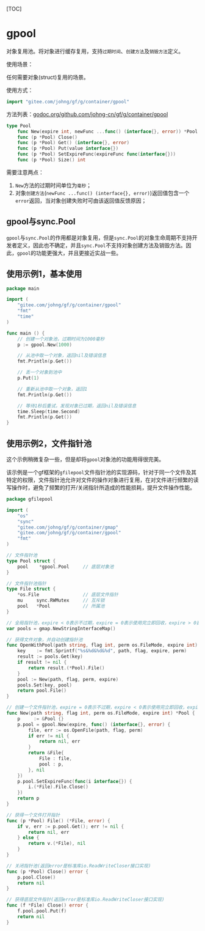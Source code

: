 [TOC]

# gpool

对象复用池。将对象进行缓存复用，支持`过期时间`、`创建方法`及`销毁方法`定义。


使用场景：

任何需要对象(struct)复用的场景。

使用方式：
```go
import "gitee.com/johng/gf/g/container/gpool"
```

方法列表：[godoc.org/github.com/johng-cn/gf/g/container/gpool](https://godoc.org/github.com/johng-cn/gf/g/container/gpool)

```go
type Pool
    func New(expire int, newFunc ...func() (interface{}, error)) *Pool
    func (p *Pool) Close()
    func (p *Pool) Get() (interface{}, error)
    func (p *Pool) Put(value interface{})
    func (p *Pool) SetExpireFunc(expireFunc func(interface{}))
    func (p *Pool) Size() int
```
需要注意两点：
1. `New`方法的过期时间单位为`毫秒`；
1. 对象`创建方法`(`newFunc ...func() (interface{}, error)`)返回值包含一个`error`返回，当对象创建失败时可由该返回值反馈原因；


## gpool与sync.Pool

`gpool`与`sync.Pool`的作用都是对象复用，但是`sync.Pool`的对象生命周期不支持开发者定义，因此也不确定，并且`sync.Pool`不支持对象创建方法及销毁方法。因此，`gpool`的功能更强大，并且更接近实战一些。

## 使用示例1，基本使用

```go
package main

import (
    "gitee.com/johng/gf/g/container/gpool"
    "fmt"
    "time"
)

func main () {
    // 创建一个对象池，过期时间为1000毫秒
    p := gpool.New(1000)

    // 从池中取一个对象，返回nil及错误信息
    fmt.Println(p.Get())

    // 丢一个对象到池中
    p.Put(1)

    // 重新从池中取一个对象，返回1
    fmt.Println(p.Get())

    // 等待1秒后重试，发现对象已过期，返回nil及错误信息
    time.Sleep(time.Second)
    fmt.Println(p.Get())
}
```


## 使用示例2，文件指针池

这个示例稍微复杂一些，但是却将`gpool`对象池的功能用得很完美。

该示例是一个gf框架的`gfilepool`文件指针池的实现源码，针对于同一个文件及其特定的权限，文件指针池允许对文件的操作对象进行复用，在对文件进行频繁的读写操作时，避免了频繁的打开/关闭指针所造成的性能损耗，提升文件操作性能。

```go
package gfilepool

import (
    "os"
    "sync"
    "gitee.com/johng/gf/g/container/gmap"
    "gitee.com/johng/gf/g/container/gpool"
    "fmt"
)

// 文件指针池
type Pool struct {
    pool    *gpool.Pool     // 底层对象池
}

// 文件指针池指针
type File struct {
    *os.File                // 底层文件指针
    mu     sync.RWMutex     // 互斥锁
    pool   *Pool            // 所属池
}

// 全局指针池，expire < 0表示不过期，expire = 0表示使用完立即回收，expire > 0表示超时回收
var pools = gmap.NewStringInterfaceMap()

// 获得文件对象，并自动创建指针池
func OpenWithPool(path string, flag int, perm os.FileMode, expire int) (*File, error) {
    key    := fmt.Sprintf("%s&%d&%d&%d", path, flag, expire, perm)
    result := pools.Get(key)
    if result != nil {
        return result.(*Pool).File()
    }
    pool := New(path, flag, perm, expire)
    pools.Set(key, pool)
    return pool.File()
}

// 创建一个文件指针池，expire = 0表示不过期，expire < 0表示使用完立即回收，expire > 0表示超时回收
func New(path string, flag int, perm os.FileMode, expire int) *Pool {
    p     := &Pool {}
    p.pool = gpool.New(expire, func() (interface{}, error) {
        file, err := os.OpenFile(path, flag, perm)
        if err != nil {
            return nil, err
        }
        return &File{
            File : file,
            pool : p,
        }, nil
    })
    p.pool.SetExpireFunc(func(i interface{}) {
        i.(*File).File.Close()
    })
    return p
}

// 获得一个文件打开指针
func (p *Pool) File() (*File, error) {
    if v, err := p.pool.Get(); err != nil {
        return nil, err
    } else {
        return v.(*File), nil
    }
}

// 关闭指针池(返回error是标准库io.ReadWriteCloser接口实现)
func (p *Pool) Close() error {
    p.pool.Close()
    return nil
}

// 获得底层文件指针(返回error是标准库io.ReadWriteCloser接口实现)
func (f *File) Close() error {
    f.pool.pool.Put(f)
    return nil
}
```



